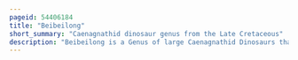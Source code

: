 ```yaml
---
pageid: 54406184
title: "Beibeilong"
short_summary: "Caenagnathid dinosaur genus from the Late Cretaceous"
description: "Beibeilong is a Genus of large Caenagnathid Dinosaurs that lived about 96 million Years ago in Asia during the late cretaceous E. The Genus consists of a single Species beibeilong Sinensis. The Species was named and described in 2017 through Analysis of an embryonic Skeleton and a partial Nest with large Eggs discovered in the Gaogou Formation in China between 1992 and 1993."
---
```

